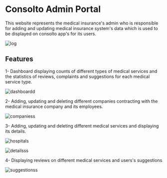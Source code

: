 # Consolto Admin Portal
This website represents the medical insurance's admin who is responsible for adding and updating medical insurance system's data which is used to be displayed on consolto app's for its users. 

![log](https://user-images.githubusercontent.com/24354705/42423519-e7b5c9bc-82fb-11e8-8fbd-0e5d18fb72ad.PNG)

## Features
1- Dashboard displaying counts of different types of medical services and the statistics of reviews, complaints and suggestions for each medical service type.

![dashboardd](https://user-images.githubusercontent.com/24354705/42423528-1c4ced7c-82fc-11e8-9e52-d6390ad84d54.png)

2- Adding, updating and deleting different companies contracting with the medical insurance company and its employees.

![companiess](https://user-images.githubusercontent.com/24354705/42423535-40f3e360-82fc-11e8-979a-d4f38b3855d3.png)

3- Adding, updating and deleting different medical services and displaying its details.

![hospitals](https://user-images.githubusercontent.com/24354705/42423544-5b284b54-82fc-11e8-9db6-a9544ae7c0b0.PNG)

![detailsss](https://user-images.githubusercontent.com/24354705/42423550-654109d2-82fc-11e8-9270-b36d8f1a884a.PNG)

4- Displaying reviews on different medical services and users's suggestions

![suggestionss](https://user-images.githubusercontent.com/24354705/42423582-cf314ec4-82fc-11e8-95cf-b8bdc5ceeefb.png)
